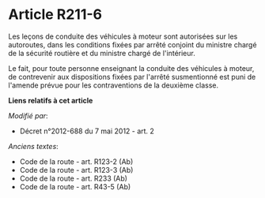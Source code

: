# Article R211-6

Les leçons de conduite des véhicules à moteur sont autorisées sur les autoroutes, dans les conditions fixées par arrêté
conjoint du   ministre chargé de la sécurité routière et du ministre chargé de l'intérieur. 

Le fait, pour toute personne enseignant la conduite des véhicules à moteur, de contrevenir aux dispositions fixées par
l'arrêté susmentionné est puni de l'amende prévue pour les contraventions de la deuxième classe.

**Liens relatifs à cet article**

_Modifié par_:

  - Décret n°2012-688 du 7 mai 2012 - art. 2

_Anciens textes_:

  - Code de la route - art. R123-2 (Ab)
  - Code de la route - art. R123-3 (Ab)
  - Code de la route - art. R233 (Ab)
  - Code de la route - art. R43-5 (Ab)
